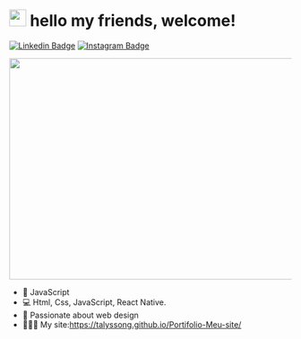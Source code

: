 # <img src="https://media.giphy.com/media/hvRJCLFzcasrR4ia7z/giphy.gif" width="30px"> hello my friends, welcome! <br>
[![Linkedin Badge](https://img.shields.io/badge/-Linkedin-6633cc?style=for-the-badge&logo=Linkedin&logoColor=white&link=https://www.linkedin.com/in/talysson-gadêlha-a174561b3/)](https://www.linkedin.com/in/talysson-gadêlha-a174561b3/)
[![Instagram Badge](https://img.shields.io/badge/-Instagram-6633cc?style=for-the-badge&logo=Instagram&logoColor=white&link=https://www.instagram.com/talyssongl/?hl=pt-br)](https://www.instagram.com/talyssongl/?hl=pt-br) 
<br>
<p>
   <img src="https://media-exp1.licdn.com/dms/image/C4D16AQEoDjZ9GJ1d7w/profile-displaybackgroundimage-shrink_200_800/0/1617472132699?e=1622678400&v=beta&t=92E_Qsdd4n9e1dtTHwC4G_l7lbYnJ2exYh8njbfZ_Mk" alt=""  width="1584" height="396"">
</p>

- :yellow_heart: JavaScript
- :computer:   Html, Css, JavaScript, React Native.
- 💬   Passionate about web design <br>
- 👨🏻‍💻 My site:https://talyssong.github.io/Portifolio-Meu-site/
